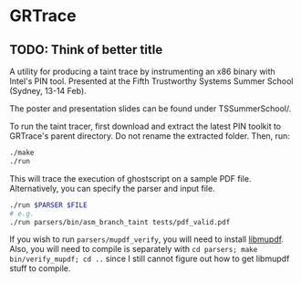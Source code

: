 # GRTrace
## TODO: Think of better title

A utility for producing a taint trace by instrumenting an x86 binary
with Intel's PIN tool. Presented at the Fifth Trustworthy Systems
Summer School (Sydney, 13-14 Feb).

The poster and presentation slides can be found under TSSummerSchool/.

To run the taint tracer, first download and extract the latest PIN toolkit to
GRTrace's parent directory. Do not rename the extracted folder. Then, run:

```bash
./make
./run
```

This will trace the execution of ghostscript on a sample PDF file.
Alternatively, you can specify the parser and input file.

```bash
./run $PARSER $FILE
# e.g.
./run parsers/bin/asm_branch_taint tests/pdf_valid.pdf
```

If you wish to run `parsers/mupdf_verify`, you will need to install
[libmupdf](http://mupdf.com). Also, you will need to compile is separately with
`cd parsers; make bin/verify_mupdf; cd ..` since I still cannot figure out how
to get libmupdf stuff to compile.
